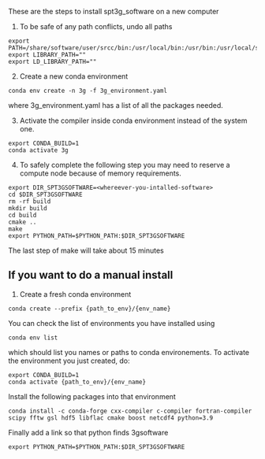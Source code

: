 These are the steps to install spt3g_software on a new computer

1. To be safe of any path conflicts, undo all paths
```
export PATH=/share/software/user/srcc/bin:/usr/local/bin:/usr/bin:/usr/local/sbin:/usr/sbin:/home/users/$USER/bin
export LIBRARY_PATH=""
export LD_LIBRARY_PATH=""
```

2. Create a new conda environment
```
conda env create -n 3g -f 3g_environment.yaml
```
where 3g_environment.yaml has a list of all the packages needed.

3. Activate the compiler inside conda environment instead of the system one.
```
export CONDA_BUILD=1
conda activate 3g
```

4. To safely complete the following step you may need to reserve a compute node because of memory requirements.
```
export DIR_SPT3GSOFTWARE=<whereever-you-intalled-software>
cd $DIR_SPT3GSOFTWARE
rm -rf build
mkdir build
cd build
cmake ..
make
export PYTHON_PATH=$PYTHON_PATH:$DIR_SPT3GSOFTWARE
```
The last step of make will take about 15 minutes




If you want to do a manual install
-----------------------------------------------------
1. Create a fresh conda environment
```
conda create --prefix {path_to_env}/{env_name}
```
You can check the list of environments you have installed using 
```
conda env list
```
which should list you names or paths to conda environements. To activate the environment you just created, do:
```
export CONDA_BUILD=1
conda activate {path_to_env}/{env_name}
```
Install the following packages into that environment
```
conda install -c conda-forge cxx-compiler c-compiler fortran-compiler scipy fftw gsl hdf5 libflac cmake boost netcdf4 python=3.9
```

Finally add a link so that python finds 3gsoftware
```
export PYTHON_PATH=$PYTHON_PATH:$DIR_SPT3GSOFTWARE
```
